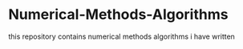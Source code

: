 # Numerical-Methods-Algorithms

this repository contains numerical methods algorithms i have written 

